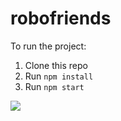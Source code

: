 # robofriends

To run the project:

1. Clone this repo
2. Run `npm install`
3. Run `npm start`

![](robofriends-demo.gif)
